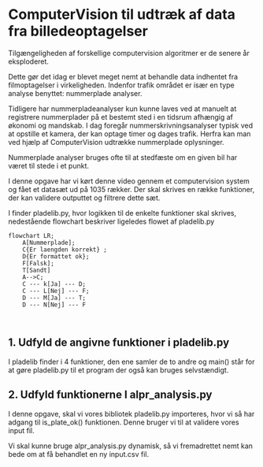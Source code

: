 # ComputerVision til udtræk af data fra billedeoptagelser

Tilgængeligheden af forskellige computervision algoritmer er de senere år eksploderet.

Dette gør det idag er blevet meget nemt at behandle data indhentet fra filmoptagelser i virkeligheden.
Indenfor trafik området er især en type analyse benyttet: nummerplade analyser.

Tidligere har nummerpladeanalyser kun kunne laves ved at manuelt at registrere nummerplader på et
bestemt sted i en tidsrum afhængig af økonomi og mandskab. I dag foregår nummerskrivningsanalyser
typisk ved at opstille et kamera, der kan optage timer og dages trafik. Herfra kan man ved hjælp af ComputerVision udtrække nummerplade oplysninger.

Nummerplade analyser bruges ofte til at stedfæste om en given bil har været til stede i et punkt.

I denne opgave har vi kørt denne video gennem et computervision system og fået et datasæt ud på 1035 rækker. Der skal skrives en række funktioner, der kan validere outputtet og filtrere dette sæt.

I finder pladelib.py, hvor logikken til de enkelte funktioner skal skrives, nedestående flowchart beskriver ligeledes flowet af pladelib.py


```mermaid
flowchart LR;
    A[Nummerplade];
    C{Er laengden korrekt} ;
    D{Er formattet ok};
    F[Falsk];
    T[Sandt]
    A-->C;
    C --- k[Ja] --- D;
    C --- L[Nej] --- F;
    D --- M[Ja] --- T;
    D --- N[Nej] --- F
    
    
```

## 1. Udfyld de angivne funktioner i pladelib.py

I pladelib finder i 4 funktioner, den ene samler de to andre og main() står for at gøre pladelib.py til et program der også kan bruges selvstændigt.

## 2. Udfyld funktionerne I alpr_analysis.py

I denne opgave, skal vi vores bibliotek pladelib.py importeres, hvor vi så har adgang til is_plate_ok() funktionen. Denne bruger vi til at validere vores input fil.

Vi skal kunne bruge alpr_analysis.py dynamisk, så vi fremadrettet nemt kan bede om at få behandlet en ny input.csv fil.
